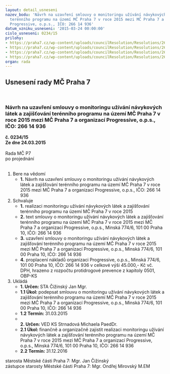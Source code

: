 ```yaml
---
layout: detail_usneseni
nazev_bodu: 'Návrh na uzavření smlouvy o monitoringu užívání návykových látek a zajišťování
  terénního programu na území MČ Praha 7 v roce 2015 mezi MČ Praha 7 a organizací
  Progressive, o.p.s., IČO: 266 14 936'
datum_vzniku_usneseni: '2015-03-24 00:00:00'
cislo_usneseni: 0234/15
prilohy:
- https://praha7.cz/wp-content/uploads/councilResolution/Resolutions/26614/15-15-d%c5%afvodov%c3%a1_zpr%c3%a1va.doc
- https://praha7.cz/wp-content/uploads/councilResolution/Resolutions/26614/15-15-n%c3%a1vrh_smlovy.doc
- https://praha7.cz/wp-content/uploads/councilResolution/Resolutions/26614/15-15-ares.jpg
- https://praha7.cz/wp-content/uploads/councilResolution/Resolutions/26614/15-15-z%c3%a1v%c4%9bre%c4%8dn%c3%a1_zpr%c3%a1va_2014.pdf
organ: rada
---
```

<div id="ucUsn_pList" class="usn">
	<span><h2>Usnesení rady MČ Praha 7 </h2>
<br></span><div class="standBody">
<span><h3>Návrh na uzavření smlouvy o monitoringu užívání návykových látek a zajišťování terénního programu na území MČ Praha 7 v roce 2015 mezi MČ Praha 7 a organizací Progressive, o.p.s., IČO: 266 14 936</h3></span><div class="center">
		<strong>č. 0234/15</strong><br>
	</div>
<div class="center">
		<strong>Ze dne 24.03.2015</strong><br><br>
	</div>Rada MČ P7<br> po projednání<br><br><ol>
<li>Bere na vědomí<ul><li>
<strong>1.</strong> Návrh na uzavření smlouvy o monitoringu užívání návykových látek a zajišťování terénního programu na území MČ Praha 7 v roce 2015 mezi MČ Praha 7 a organizací Progressive, o.p.s., IČO: 266 14 936</li></ul>
</li>
<li>Schvaluje<ul>
<li>
<strong>1.</strong> realizaci monitoringu užívání návykových látek a zajišťování terénního programu na území MČ Praha 7 v roce 2015  </li>
<li>
<strong>2.</strong> text smlouvy o monitoringu užívání návykových látek a zajišťování terénního programu na území MČ Praha 7 v roce 2015 mezi MČ Praha 7 a organizací Progressive, o.p.s., Minská 774/6, 101 00  Praha 10, IČO: 266 14 936</li>
<li>
<strong>3.</strong> uzavření smlouvy o monitoringu užívání návykových látek a zajišťování terénního programu na území MČ Praha 7 v roce 2015 mezi MČ Praha 7 a organizací Progressive, o.p.s., Minská 774/6, 101 00  Praha 10, IČO: 266 14 936</li>
<li>
<strong>4.</strong> proplacení nákladů organizaci Progressive, o.p.s., Minská 774/6, 101 00  Praha 10, IČO: 266 14 936 v celkové výši 45.000,- Kč vč. DPH, hrazeno z rozpočtu protidrogové prevence z kapitoly 0501, OBP-KS        </li>
</ul>
</li>
<li>Ukládá<ul>
<li>
<strong>1. Určen: </strong>STA Čižinský Jan Mgr.</li>
<li>
<strong>1.1 Úkol: </strong>podepsat smlouvu o monitoringu užívání návykových látek a zajišťování terénního programu na území MČ Praha 7 v roce 2015 mezi MČ Praha 7 a organizací Progressive, o.p.s., Minská 774/6, 101 00  Praha 10,  IČO: 266 14 936 </li>
<li>
<strong>1.2 Termín: </strong>31.03.2015</li>
<li>
<strong><br>2. Určen: </strong>VED KS Strnadová Michaela PaedDr.</li>
<li>
<strong>2.1 Úkol: </strong>finančně a organizačně zajistit realizaci monitoringu užívání návykových látek a zajišťování terénního programu na území MČ Praha 7 v roce 2015 mezi MČ Praha 7 a organizací Progressive, o.p.s., Minská 774/6, 101 00  Praha 10, IČO: 266 14 936  </li>
<li>
<strong>2.2 Termín: </strong>31.12.2016</li>
</ul>
</li>
</ol>starosta Městské části Praha 7: Mgr. Jan Čižinský<br>zástupce starosty Městské části Praha 7: Mgr. Ondřej Mirovský M.EM 
</div>
</div>
